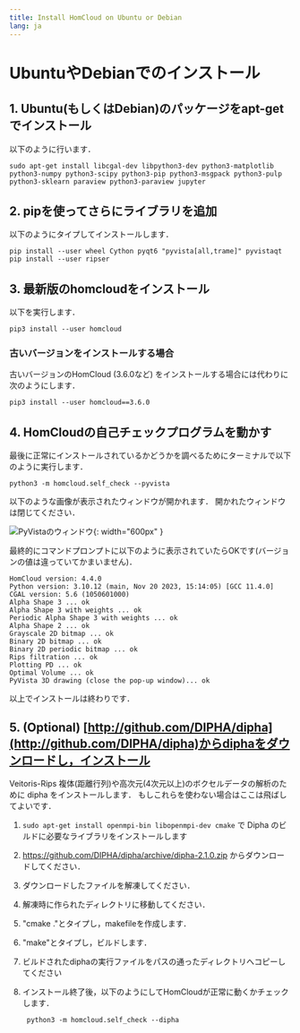 ```yaml
---
title: Install HomCloud on Ubuntu or Debian
lang: ja
---
```


# UbuntuやDebianでのインストール

## 1. Ubuntu(もしくはDebian)のパッケージをapt-getでインストール

以下のように行います．

    sudo apt-get install libcgal-dev libpython3-dev python3-matplotlib python3-numpy python3-scipy python3-pip python3-msgpack python3-pulp python3-sklearn paraview python3-paraview jupyter

## 2. pipを使ってさらにライブラリを追加

以下のようにタイプしてインストールします．

    pip install --user wheel Cython pyqt6 "pyvista[all,trame]" pyvistaqt
    pip install --user ripser

## 3. 最新版のhomcloudをインストール

以下を実行します．

    pip3 install --user homcloud

### 古いバージョンをインストールする場合

古いバージョンのHomCloud (3.6.0など) をインストールする場合には代わりに次のようにします．

    pip3 install --user homcloud==3.6.0

## 4. HomCloudの自己チェックプログラムを動かす

最後に正常にインストールされているかどうかを調べるためにターミナルで以下のように実行します．

    python3 -m homcloud.self_check --pyvista

以下のような画像が表示されたウィンドウが開かれます．
開かれたウィンドウは閉じてください．

![PyVistaのウィンドウ](/images/screenshot-selfcheck-pyvista.png){: width="600px" }

最終的にコマンドプロンプトに以下のように表示されていたらOKです(バージョンの値は違っていてかまいません)．

    HomCloud version: 4.4.0
    Python version: 3.10.12 (main, Nov 20 2023, 15:14:05) [GCC 11.4.0]
    CGAL version: 5.6 (1050601000)
    Alpha Shape 3 ... ok
    Alpha Shape 3 with weights ... ok
    Periodic Alpha Shape 3 with weights ... ok
    Alpha Shape 2 ... ok
    Grayscale 2D bitmap ... ok
    Binary 2D bitmap ... ok
    Binary 2D periodic bitmap ... ok
    Rips filtration ... ok
    Plotting PD ... ok
    Optimal Volume ... ok
    PyVista 3D drawing (close the pop-up window)... ok

以上でインストールは終わりです．


## 5. (Optional) [http://github.com/DIPHA/dipha](http://github.com/DIPHA/dipha)からdiphaをダウンロードし，インストール

Veitoris-Rips 複体(距離行列)や高次元(4次元以上)のボクセルデータの解析のために dipha をインストールします．
もしこれらを使わない場合はここは飛ばしてよいです．

1. `sudo apt-get install openmpi-bin libopenmpi-dev cmake` で Dipha のビルドに必要なライブラリをインストールします
2. <https://github.com/DIPHA/dipha/archive/dipha-2.1.0.zip> からダウンロードしてください．
3. ダウンロードしたファイルを解凍してください．
4. 解凍時に作られたディレクトリに移動してください．
5. "cmake ."とタイプし，makefileを作成します．
6. "make"とタイプし，ビルドします．
7. ビルドされたdiphaの実行ファイルをパスの通ったディレクトリへコピーしてください 
8. インストール終了後，以下のようにしてHomCloudが正常に動くかチェックします．

        python3 -m homcloud.self_check --dipha
